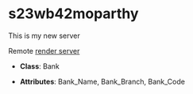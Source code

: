 # s23wb42moparthy

This is my  new server

Remote [render server](https://s23wb42moparthy.onrender.com)

- **Class**: Bank

- **Attributes**: Bank_Name, Bank_Branch, Bank_Code
